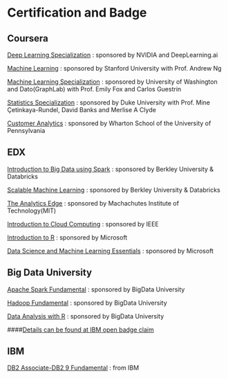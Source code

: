 # Certification and Badge


Coursera
---------------------------
[Deep Learning Specialization](https://www.coursera.org/specializations/deep-learning) : sponsored by NVIDIA and DeepLearning.ai

[Machine Learning](https://www.coursera.org/learn/machine-learning/home/info) : sponsored by Stanford University with Prof. Andrew  Ng

[Machine Learning Specialization](https://www.coursera.org/specializations/machine-learning) : sponsored by University of Washington and Dato(GraphLab) with Prof. Emily Fox and Carlos Guestrin

[Statistics Specialization](https://www.coursera.org/specializations/statistics) : sponsored by Duke University with Prof. Mine Çetinkaya-Rundel, David Banks and Merlise A Clyde

[Customer Analytics](https://www.coursera.org/learn/wharton-customer-analytics/) : sponsored by Wharton School of the University of Pennsylvania



EDX
--------------------------

[Introduction to Big Data using Spark](https://www.edx.org/course/introduction-big-data-apache-spark-uc-berkeleyx-cs100-1x) : sponsored by Berkley University & Databricks

[Scalable Machine Learning](https://www.edx.org/course/scalable-machine-learning-uc-berkeleyx-cs190-1x) : sponsored by Berkley University & Databricks

[The Analytics Edge](https://www.edx.org/course/analytics-edge-mitx-15-071x-0) : sponsored by Machachutes Institute of Technology(MIT)

[Introduction to Cloud Computing](https://www.edx.org/course/introduction-cloud-computing-ieeex-cloudintro-x) : sponsored by IEEE

[Introduction to R](https://www.edx.org/course/introduction-r-programming-microsoft-dat204x-0) : sponsored by Microsoft

[Data Science and Machine Learning Essentials](https://www.edx.org/course/data-science-machine-learning-essentials-microsoft-dat203x) : sponsored by Microsoft



Big Data University 
--------------------------

[Apache Spark Fundamental](http://bigdatauniversity.com/bdu-wp/bdu-course/spark-fundamentals/) : sponsored by BigData University

[Hadoop Fundamental](http://bigdatauniversity.com/bdu-wp/bdu-course/hadoop-fundamentals-i-version-3/) : sponsored by BigData University

[Data Analysis with R](http://bigdatauniversity.com/bdu-wp/bdu-course/introduction-to-data-analysis-using-r/) : sponsored by BigData University

####[Details can be found at IBM open badge claim ](https://www.youracclaim.com/users/kuntal-ganguly) 


IBM
-------------------------

[DB2 Associate-DB2 9 Fundamental](http://www-03.ibm.com/certify/certs/08003503.shtml) : from IBM


